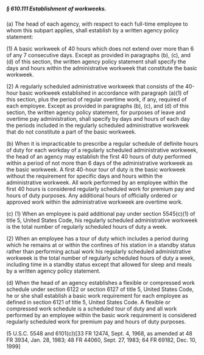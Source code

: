 ##### § 610.111 Establishment of workweeks. #####

(a) The head of each agency, with respect to each full-time employee to whom this subpart applies, shall establish by a written agency policy statement:

(1) A basic workweek of 40 hours which does not extend over more than 6 of any 7 consecutive days. Except as provided in paragraphs (b), (c), and (d) of this section, the written agency policy statement shall specify the days and hours within the administrative workweek that constitute the basic workweek.

(2) A regularly scheduled administrative workweek that consists of the 40-hour basic workweek established in accordance with paragraph (a)(1) of this section, plus the period of regular overtime work, if any, required of each employee. Except as provided in paragraphs (b), (c), and (d) of this section, the written agency policy statement, for purposes of leave and overtime pay administration, shall specify by days and hours of each day the periods included in the regularly scheduled administrative workweek that do not constitute a part of the basic workweek.

(b) When it is impracticable to prescribe a regular schedule of definite hours of duty for each workday of a regularly scheduled administrative workweek, the head of an agency may establish the first 40 hours of duty performed within a period of not more than 6 days of the administrative workweek as the basic workweek. A first 40-hour tour of duty is the basic workweek without the requirement for specific days and hours within the administrative workweek. All work performed by an employee within the first 40 hours is considered regularly scheduled work for premium pay and hours of duty purposes. Any additional hours of officially ordered or approved work within the administrative workweek are overtime work.

(c) (1) When an employee is paid additional pay under section 5545(c)(1) of title 5, United States Code, his regularly scheduled administrative workweek is the total number of regularly scheduled hours of duty a week.

(2) When an employee has a tour of duty which includes a period during which he remains at or within the confines of his station in a standby status rather than performing actual work his regularly scheduled administrative workweek is the total number of regularly scheduled hours of duty a week, including time in a standby status except that allowed for sleep and meals by a written agency policy statement.

(d) When the head of an agency establishes a flexible or compressed work schedule under section 6122 or section 6127 of title 5, United States Code, he or she shall establish a basic work requirement for each employee as defined in section 6121 of title 5, United States Code. A flexible or compressed work schedule is a scheduled tour of duty and all work performed by an employee within the basic work requirement is considered regularly scheduled work for premium pay and hours of duty purposes.

(5 U.S.C. 5548 and 6101(c))[33 FR 12474, Sept. 4, 1968, as amended at 48 FR 3934, Jan. 28, 1983; 48 FR 44060, Sept. 27, 1983; 64 FR 69182, Dec. 10, 1999]